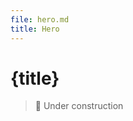 ```yaml
---
file: hero.md
title: Hero
---
```


<script>
    import {Hero} from '$lib'
    import {media} from '../../../media'
</script>

# {title}

> 🚧 Under construction

<Hero bg="{$media.dark ? 'dark' : 'gray'}" center/>
